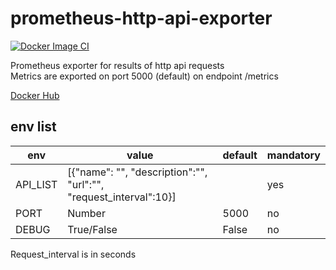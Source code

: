 # prometheus-http-api-exporter
[![Docker Image CI](https://github.com/Yuzukiko/prometheus-http-api-exporter/actions/workflows/docker-image.yml/badge.svg)](https://github.com/Yuzukiko/prometheus-http-api-exporter/actions/workflows/docker-image.yml)

Prometheus exporter for results of http api requests\
Metrics are exported on port 5000 (default) on endpoint /metrics

[Docker Hub](https://hub.docker.com/repository/docker/yuzukiko/prometheus-http-api-exporter)

## env list
| env      | value                                                             | default | mandatory |
|----------|-------------------------------------------------------------------|---------|-----------|
| API_LIST | [{"name": "", "description":"", "url":"", "request_interval":10}] |         | yes       |
| PORT     | Number                                                            | 5000    | no        |
| DEBUG    | True/False                                                        | False   | no        |

Request_interval is in seconds
